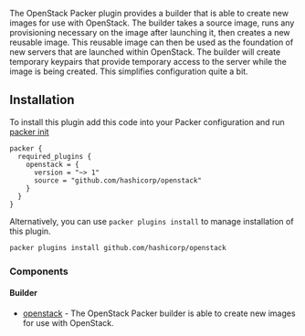 
The OpenStack Packer plugin provides a builder that is able to create new images
for use with OpenStack. The builder takes a source image, runs any provisioning
necessary on the image after launching it, then creates a new reusable image.
This reusable image can then be used as the foundation of new servers that are
launched within OpenStack. The builder will create temporary keypairs that
provide temporary access to the server while the image is being created. This
simplifies configuration quite a bit.

## Installation
To install this plugin add this code into your Packer configuration and run [packer init](/packer/docs/commands/init)

```hcl
packer {
  required_plugins {
    openstack = {
      version = "~> 1"
      source = "github.com/hashicorp/openstack"
    }
  }
}
```

Alternatively, you can use `packer plugins install` to manage installation of this plugin.

```sh
packer plugins install github.com/hashicorp/openstack
```

### Components

#### Builder

- [openstack](/packer/integrations/BrandonRomano/openstack/latest/components/builder/openstack) - The OpenStack Packer builder is able to create new images for use with OpenStack.
